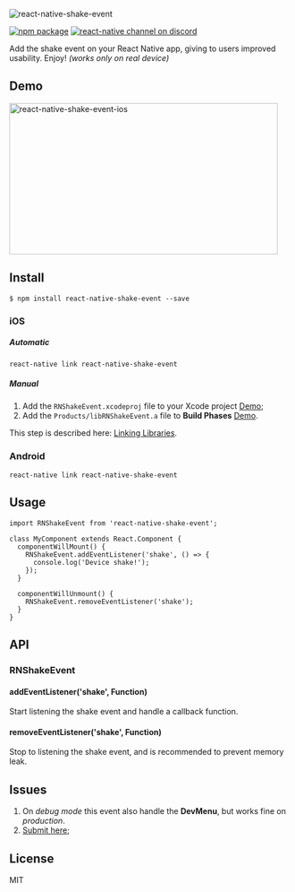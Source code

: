 ![react-native-shake-event](https://cdn.rawgit.com/jadsonlourenco/react-native-shake-event-ios/master/media/promo.jpg)

[![npm package](https://img.shields.io/npm/v/react-native-shake-event.svg?style=flat-square)](https://www.npmjs.org/package/react-native-shake-event)
[![react-native channel on discord](https://img.shields.io/badge/discord-react--native%40reactiflux-738bd7.svg?style=flat-square)](https://discord.gg/0ZcbPKXt5bXsb3os)

Add the shake event on your React Native app, giving to users improved usability. Enjoy!
*(works only on real device)*

## Demo
<img src="https://cdn.rawgit.com/jadsonlourenco/react-native-shake-event-ios/master/media/demo.gif" width="480" height="270" alt="react-native-shake-event-ios">


## Install

```
$ npm install react-native-shake-event --save
```

### iOS

##### Automatic

`react-native link react-native-shake-event`

##### Manual

1. Add the `RNShakeEvent.xcodeproj` file to your Xcode project [Demo](https://facebook.github.io/react-native/img/AddToLibraries.png);
2. Add the `Products/libRNShakeEvent.a` file to **Build Phases**  [Demo](https://facebook.github.io/react-native/img/AddToBuildPhases.png).

This step is described here: [Linking Libraries](https://facebook.github.io/react-native/docs/linking-libraries-ios.html#content).

### Android

`react-native link react-native-shake-event`

## Usage

```
import RNShakeEvent from 'react-native-shake-event';

class MyComponent extends React.Component {
  componentWillMount() {
    RNShakeEvent.addEventListener('shake', () => {
      console.log('Device shake!');
    });
  }

  componentWillUnmount() {
    RNShakeEvent.removeEventListener('shake');
  }
}
```

## API

### RNShakeEvent

#### addEventListener('shake', Function)
Start listening the shake event and handle a callback function.

#### removeEventListener('shake', Function)
Stop to listening the shake event, and is recommended to prevent memory leak.

## Issues
1. On *debug mode* this event also handle the **DevMenu**, but works fine on *production*.  
2. [Submit here](https://github.com/jadsonlourenco/react-native-shake-event/issues);

## License

MIT
